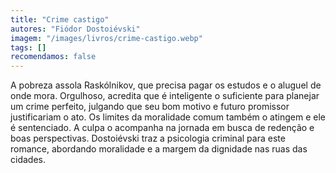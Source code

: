 ```yaml
---
title: "Crime castigo"
autores: "Fiódor Dostoiévski"
imagem: "/images/livros/crime-castigo.webp"
tags: []
recomendamos: false
---
```


A pobreza assola Raskólnikov, que precisa pagar os estudos e o aluguel de onde mora. Orgulhoso, acredita que é inteligente o suficiente para planejar um crime perfeito, julgando que seu bom motivo e futuro promissor justificariam o ato. Os limites da moralidade comum também o atingem e ele é sentenciado. A culpa o acompanha na jornada em busca de redenção e boas perspectivas. Dostoiévski traz a psicologia criminal para este romance, abordando moralidade e a margem da dignidade nas ruas das cidades.
